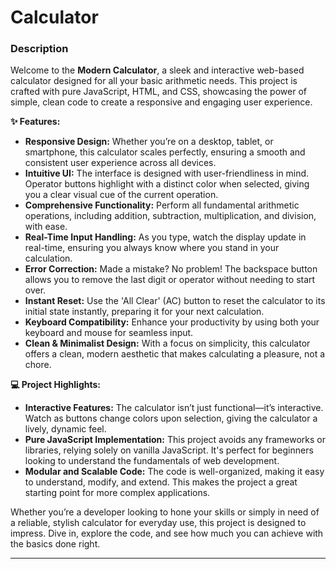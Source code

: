 # Calculator

### **Description**

Welcome to the **Modern Calculator**, a sleek and interactive web-based calculator designed for all your basic arithmetic needs. This project is crafted with pure JavaScript, HTML, and CSS, showcasing the power of simple, clean code to create a responsive and engaging user experience.

**✨ Features:**

- **Responsive Design:** Whether you’re on a desktop, tablet, or smartphone, this calculator scales perfectly, ensuring a smooth and consistent user experience across all devices.
- **Intuitive UI:** The interface is designed with user-friendliness in mind. Operator buttons highlight with a distinct color when selected, giving you a clear visual cue of the current operation.
- **Comprehensive Functionality:** Perform all fundamental arithmetic operations, including addition, subtraction, multiplication, and division, with ease.
- **Real-Time Input Handling:** As you type, watch the display update in real-time, ensuring you always know where you stand in your calculation.
- **Error Correction:** Made a mistake? No problem! The backspace button allows you to remove the last digit or operator without needing to start over.
- **Instant Reset:** Use the 'All Clear' (AC) button to reset the calculator to its initial state instantly, preparing it for your next calculation.
- **Keyboard Compatibility:** Enhance your productivity by using both your keyboard and mouse for seamless input.
- **Clean & Minimalist Design:** With a focus on simplicity, this calculator offers a clean, modern aesthetic that makes calculating a pleasure, not a chore.

**💻 Project Highlights:**

- **Interactive Features:** The calculator isn’t just functional—it’s interactive. Watch as buttons change colors upon selection, giving the calculator a lively, dynamic feel.
- **Pure JavaScript Implementation:** This project avoids any frameworks or libraries, relying solely on vanilla JavaScript. It's perfect for beginners looking to understand the fundamentals of web development.
- **Modular and Scalable Code:** The code is well-organized, making it easy to understand, modify, and extend. This makes the project a great starting point for more complex applications.

Whether you’re a developer looking to hone your skills or simply in need of a reliable, stylish calculator for everyday use, this project is designed to impress. Dive in, explore the code, and see how much you can achieve with the basics done right.

---
